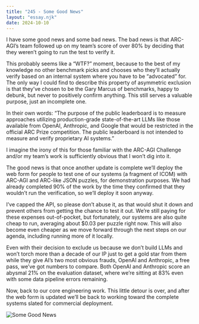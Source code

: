 ```yaml
---
title: "245 - Some Good News"
layout: "essay.njk"
date: 2024-10-10
---
```


I have some good news and some bad news. The bad news is that ARC-AGI’s team followed up on my team’s score of over 80% by deciding that they weren’t going to run the test to verify it.

This probably seems like a “WTF?” moment, because to the best of my knowledge no other benchmark picks and chooses who they’ll actually verify based on an internal system where you have to be “advocated” for. The only way I could find to describe this property of asymmetric exclusion is that they’ve chosen to be the Gary Marcus of benchmarks, happy to debunk, but never to positively confirm anything. This still serves a valuable purpose, just an incomplete one.

In their own words: “The purpose of the public leaderboard is to measure approaches utilizing production-grade state-of-the-art LLMs like those available from OpenAI, Anthropic, and Google that would be restricted in the official ARC Prize competition. The public leaderboard is not intended to measure and verify proprietary AI systems.”

I imagine the irony of this for those familiar with the ARC-AGI Challenge and/or my team’s work is sufficiently obvious that I won’t dig into it. 

The good news is that once another update is complete we’ll deploy the web form for people to test one of our systems (a fragment of ICOM) with ARC-AGI and ARC-like JSON puzzles, for demonstration purposes. We had already completed 90% of the work by the time they confirmed that they wouldn’t run the verification, so we’ll deploy it soon anyway.

I’ve capped the API, so please don’t abuse it, as that would shut it down and prevent others from getting the chance to test it out. We’re still paying for these expenses out-of-pocket, but fortunately, our systems are also quite cheap to run, averaging about $0.03 per puzzle right now. This will also become even cheaper as we move forward through the next steps on our agenda, including running more of it locally.

Even with their decision to exclude us because we don’t build LLMs and won’t torch more than a decade of our IP just to get a gold star from them while they give AI’s two most obvious frauds, OpenAI and Anthropic, a free pass, we’ve got numbers to compare. Both OpenAI and Anthropic score an abysmal 21% on the evaluation dataset, where we’re sitting at 83% even with some data pipeline errors remaining.

Now, back to our core engineering work. This little detour is over, and after the web form is updated we’ll be back to working toward the complete systems slated for commercial deployment.

![Some Good News](https://media.licdn.com/dms/image/v2/D5622AQFM50m6F9VUlw/feedshare-shrink_800/feedshare-shrink_800/0/1726963450313?e=1736985600&v=beta&t=tc7nN2-jrV63mMJo-gX4-7Vl4uKm_VODCXVk8q49Cko)
